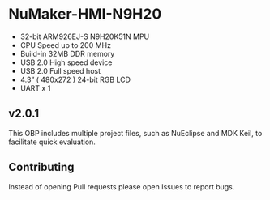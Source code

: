# NuMaker-HMI-N9H20

- 32-bit ARM926EJ-S N9H20K51N MPU
- CPU Speed up to 200 MHz
- Build-in 32MB DDR memory
- USB 2.0 High speed device
- USB 2.0 Full speed host
- 4.3” ( 480x272 ) 24-bit RGB LCD
- UART x 1

## v2.0.1

This OBP includes multiple project files, such as NuEclipse and MDK Keil, to facilitate quick evaluation.

## Contributing

Instead of opening Pull requests please open Issues to report bugs.
